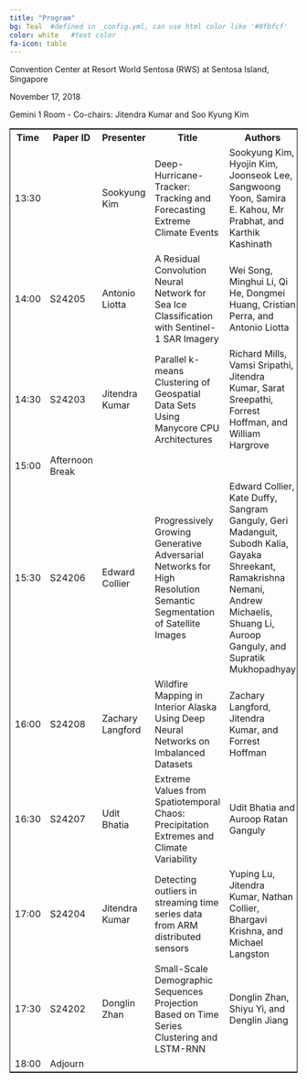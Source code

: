 ```yaml
---
title: "Program"
bg: Teal  #defined in _config.yml, can use html color like '#0fbfcf'
color: white   #text color
fa-icon: table
---
```

Convention Center at Resort World Sentosa (RWS) at Sentosa Island, Singapore

November 17, 2018

Gemini 1 Room - Co-chairs: Jitendra Kumar and Soo Kyung Kim

<html>
<table style="width:100%; border: 1px solid black; th,td { padding: 15px; }">
<tr><th> Time </th><th> Paper ID </th><th> Presenter </th> <th> Title </th><th> Authors </th><th> Contact Email </th></tr>
<tr><td> 13:30 </td><td> </td> <td> Sookyung Kim </td><td> Deep-Hurricane-Tracker: Tracking and Forecasting Extreme Climate Events </td><td> Sookyung Kim, Hyojin Kim, Joonseok Lee, Sangwoong Yoon, Samira E. Kahou, Mr Prabhat, and Karthik Kashinath </td><td> kim79@llnl.gov </tr>
<tr><td> 14:00 </td><td> S24205 </td><td> Antonio Liotta </td><td> A Residual Convolution Neural Network for Sea Ice Classification with Sentinel-1 SAR Imagery </td><td> Wei Song, Minghui Li, Qi He, Dongmei Huang, Cristian Perra, and Antonio Liotta </td><td> a.liotta@derby.ac.uk </tr>
<tr><td> 14:30 </td><td> S24203 </td><td> Jitendra Kumar </td><td> Parallel k-means Clustering of Geospatial Data Sets Using Manycore CPU Architectures </td><td> Richard Mills, Vamsi Sripathi, Jitendra Kumar, Sarat Sreepathi, Forrest Hoffman, and William Hargrove </td><td> rtmills@anl.gov </tr>
<tr><td> 15:00 </td><td> Afternoon Break </td><td>  </tr>
<tr><td> 15:30 </td><td> S24206 </td><td> Edward Collier </td><td> Progressively Growing Generative Adversarial Networks for High Resolution Semantic Segmentation of Satellite Images </td><td> Edward Collier, Kate Duffy, Sangram Ganguly, Geri Madanguit, Subodh Kalia, Gayaka Shreekant, Ramakrishna Nemani, Andrew Michaelis, Shuang Li, Auroop Ganguly, and Supratik Mukhopadhyay </td><td> ecoll28@lsu.edu </tr>
<tr><td> 16:00 </td><td> S24208 </td><td> Zachary Langford </td><td> Wildfire Mapping in Interior Alaska Using Deep Neural Networks on Imbalanced Datasets </td><td> Zachary Langford, Jitendra Kumar, and Forrest Hoffman </td><td> zlangfor@vols.utk.edu </tr>
<tr><td> 16:30 </td><td> S24207 </td><td> Udit Bhatia </td><td> Extreme Values from Spatiotemporal Chaos: Precipitation Extremes and Climate Variability </td><td> Udit Bhatia and Auroop Ratan Ganguly </td><td> bhatia.u@husky.neu.edu </tr>
<tr><td> 17:00 </td><td> S24204 </td><td> Jitendra Kumar </td><td> Detecting outliers in streaming time series data from ARM distributed sensors </td><td> Yuping Lu, Jitendra Kumar, Nathan Collier, Bhargavi Krishna, and Michael Langston </td><td> yupinglu89@gmail.com </tr>
<tr><td> 17:30 </td><td> S24202 </td><td> Donglin Zhan </td><td> Small-Scale Demographic Sequences Projection Based on Time Series Clustering and LSTM-RNN </td><td> Donglin Zhan, Shiyu Yi, and Denglin Jiang </td><td> icarusjanestephen@hotmail.com </tr>
<tr><td> 18:00 </td><td> Adjourn </td></tr>
</table>
</html>
